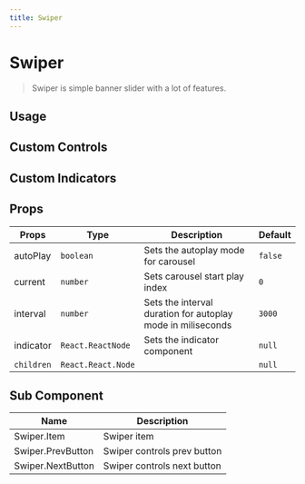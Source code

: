 ```yaml
---
title: Swiper
---
```


# Swiper

> Swiper is simple banner slider with a lot of features.

## Usage

<usage name="swiper"></usage>

## Custom Controls

<code-preview code='() => {
  const items = [
    {
      title: "Swiper 1",
      src: "https://images.unsplash.com/photo-1691977504044-fa2e8c813431?ixlib=rb-4.0.3&ixid=M3wxMjA3fDB8MHxwaG90by1wYWdlfHx8fGVufDB8fHx8fA%3D%3D&auto=format&fit=crop&w=1470&q=8"
    },
    {
      title: "Swiper 2",
      src: "https://images.unsplash.com/photo-1691763731792-c5ee77f9112a?ixlib=rb-4.0.3&ixid=M3wxMjA3fDB8MHxwaG90by1wYWdlfHx8fGVufDB8fHx8fA%3D%3D&auto=format&fit=crop&w=1524&q=80"
    },
    {
      title: "Swiper 3",
      src: "https://images.unsplash.com/photo-1653916986137-996184bc4af0?ixlib=rb-4.0.3&ixid=M3wxMjA3fDB8MHxwaG90by1wYWdlfHx8fGVufDB8fHx8fA%3D%3D&auto=format&fit=crop&w=1932&q=80"
    }
  ]
  return (
    <Swiper autoPlay className="h-[320px]">
      {items.map((item, index) => (
        <Swiper.Item key={index}>
          <img
            src={item.src}
            alt={item.title}
            className="h-full w-full object-cover"
          />
        </Swiper.Item>
      ))}
		<Swiper.PrevButton className="rounded-full">
      <svg xmlns="http://www.w3.org/2000/svg" width="48" height="48" viewBox="0 0 24 24" fill="none" stroke="purple" strokeWidth="2" strokeLinecap="round" strokeLinejoin="round"><path d="m15 18-6-6 6-6"/></svg>
		</Swiper.PrevButton>
		<Swiper.NextButton className="rounded-full">
      <svg xmlns="http://www.w3.org/2000/svg" width="48" height="48" viewBox="0 0 24 24" fill="none" stroke="purple" strokeWidth="2" strokeLinecap="round" strokeLinejoin="round"><path d="m9 18 6-6-6-6"/></svg>
		</Swiper.NextButton>			
    </Swiper>
  )}'>
</code-preview>

## Custom Indicators

<code-preview code='() => {
	const items = [{
	   title: "Swiper 1",
	   src: "https://images.unsplash.com/photo-1691977504044-fa2e8c813431?ixlib=rb-4.0.3&ixid=M3wxMjA3fDB8MHxwaG90by1wYWdlfHx8fGVufDB8fHx8fA%3D%3D&auto=format&fit=crop&w=1470&q=8"
 	},
 	{
	   title: "Swiper 2",
	   src: "https://images.unsplash.com/photo-1691763731792-c5ee77f9112a?ixlib=rb-4.0.3&ixid=M3wxMjA3fDB8MHxwaG90by1wYWdlfHx8fGVufDB8fHx8fA%3D%3D&auto=format&fit=crop&w=1524&q=80"
 	},
 	{
	   title: "Swiper 3",
	   src: "https://images.unsplash.com/photo-1653916986137-996184bc4af0?ixlib=rb-4.0.3&ixid=M3wxMjA3fDB8MHxwaG90by1wYWdlfHx8fGVufDB8fHx8fA%3D%3D&auto=format&fit=crop&w=1932&q=80"
 	}]
  return (
	  <Swiper
	  	className="h-[320px]"
	  	autoPlay
		indicator={({ setCurrent, current, count }) => (
        <div className="absolute bottom-4 left-2/4 z-50 flex -translate-x-2/4 gap-2">
          {[...Array(count)].map((_, i) => (
            <span
              key={i}
              className={`block h-1 cursor-pointer rounded-2xl transition-all ${
                current === i ? "w-8 bg-white" : "w-4 bg-white/50"
              }`}
              onClick={() => setCurrent(i)}
            />
          ))}
        </div>
      )}
	  	>
	   {items.map((item, index) => (
	     <Swiper.Item key={index}>
	       <img
	         src={item.src}
	         alt={item.title}
	         className="h-full w-full object-cover"
	       />
	     </Swiper.Item>
	   ))}
	 </Swiper>
  )}'>
</code-preview>

## Props

| Props      | Type               | Description                                                 | Default |
| ---------- | ------------------ | ----------------------------------------------------------- | ------- |
| autoPlay   | `boolean`          | Sets the autoplay mode for carousel                         | `false` |
| current    | `number`           | Sets carousel start play index                              | `0`     |
| interval   | `number`           | Sets the interval duration for autoplay mode in miliseconds | `3000`  |
| indicator  | `React.ReactNode`  | Sets the indicator component                                | `null`  |
| `children` | `React.React.Node` |                                                             | `null`  |

## Sub Component

| Name              | Description                 |
| ----------------- | --------------------------- |
| Swiper.Item       | Swiper item                 |
| Swiper.PrevButton | Swiper controls prev button |
| Swiper.NextButton | Swiper controls next button |
